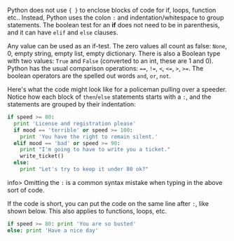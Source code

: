 Python does not use `{ }` to enclose blocks of code for if, loops, function etc.. Instead, Python uses the colon `:` and indentation/whitespace to group statements. The boolean test for an **if** does not need to be in parenthesis, and it can have `elif` and `else` clauses.

Any value can be used as an if-test. The zero values all count as false: `None`, 0, empty string, empty list, empty dictionary. There is also a Boolean type with two values: `True` and `False` (converted to an int, these are 1 and 0). Python has the usual comparison operations: `==`, `!=`, `<`, `<=`, `>`, `>=`. The boolean operators are the spelled out words `and`, `or`, `not`. 

Here's what the code might look like for a policeman pulling over a speeder. Notice how each block of `then`/`else` statements starts with a `:`, and the statements are grouped by their indentation:
    
```python    
if speed >= 80:
  print 'License and registration please'
  if mood == 'terrible' or speed >= 100:
    print 'You have the right to remain silent.'
  elif mood == 'bad' or speed >= 90:
    print "I'm going to have to write you a ticket."
    write_ticket()
  else:
    print "Let's try to keep it under 80 ok?"
```

info> Omitting the `:` is a common syntax mistake when typing in the above sort of code. 

If the code is short, you can put the code on the same line after `:`, like shown below. This also applies to functions, loops, etc.
    
```python    
if speed >= 80: print 'You are so busted'
else: print 'Have a nice day'
```
